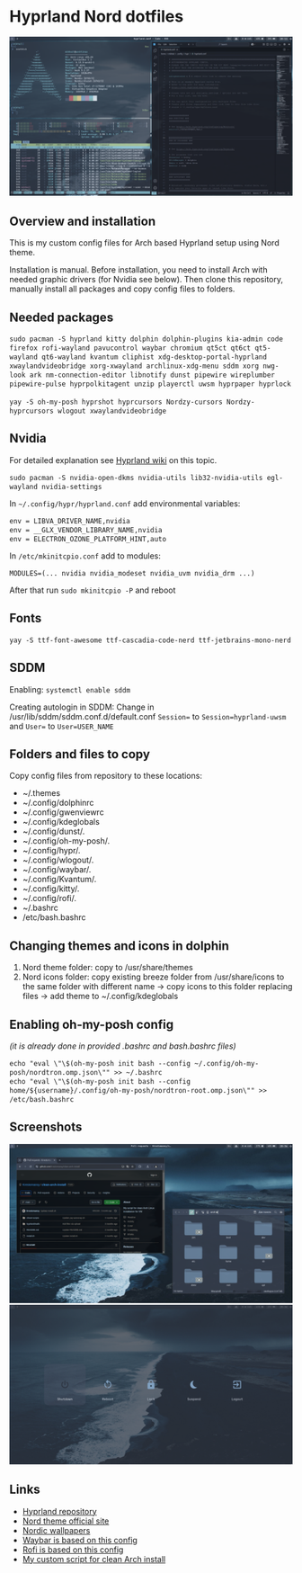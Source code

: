# Hyprland Nord dotfiles
![1.png](screenshots/1.png)

## Overview and installation
This is my custom config files for Arch based Hyprland setup using Nord theme. 

Installation is manual. Before installation, you need to install Arch with needed graphic drivers (for Nvidia see below). Then clone this repository, manually install all packages and copy config files to folders. 

## Needed packages
```
sudo pacman -S hyprland kitty dolphin dolphin-plugins kia-admin code firefox rofi-wayland pavucontrol waybar chromium qt5ct qt6ct qt5-wayland qt6-wayland kvantum cliphist xdg-desktop-portal-hyprland xwaylandvideobridge xorg-xwayland archlinux-xdg-menu sddm xorg nwg-look ark nm-connection-editor libnotify dunst pipewire wireplumber pipewire-pulse hyprpolkitagent unzip playerctl uwsm hyprpaper hyprlock

yay -S oh-my-posh hyprshot hyprcursors Nordzy-cursors Nordzy-hyprcursors wlogout xwaylandvideobridge
```

## Nvidia

For detailed explanation see [Hyprland wiki](https://wiki.hyprland.org/Nvidia/) on this topic.

```
sudo pacman -S nvidia-open-dkms nvidia-utils lib32-nvidia-utils egl-wayland nvidia-settings
```

In `~/.config/hypr/hyprland.conf` add environmental variables:
```
env = LIBVA_DRIVER_NAME,nvidia
env = __GLX_VENDOR_LIBRARY_NAME,nvidia
env = ELECTRON_OZONE_PLATFORM_HINT,auto
```

In `/etc/mkinitcpio.conf` add to modules:
```
MODULES=(... nvidia nvidia_modeset nvidia_uvm nvidia_drm ...)
```

After that run `sudo mkinitcpio -P` and reboot


## Fonts
```
yay -S ttf-font-awesome ttf-cascadia-code-nerd ttf-jetbrains-mono-nerd
```

## SDDM
Enabling:
`systemctl enable sddm`

Creating autologin in SDDM:
Change in /usr/lib/sddm/sddm.conf.d/default.conf `Session=` to `Session=hyprland-uwsm` and `User=` to `User=USER_NAME`


## Folders and files to copy
Copy config files from repository to these locations:
- ~/.themes
- ~/.config/dolphinrc
- ~/.config/gwenviewrc
- ~/.config/kdeglobals
- ~/.config/dunst/.
- ~/.config/oh-my-posh/.
- ~/.config/hypr/.
- ~/.config/wlogout/.
- ~/.config/waybar/.
- ~/.config/Kvantum/.
- ~/.config/kitty/.
- ~/.config/rofi/.
- ~/.bashrc
- /etc/bash.bashrc

## Changing themes and icons in dolphin
1. Nord theme folder: copy to /usr/share/themes
2. Nord icons folder: copy existing breeze folder from /usr/share/icons to the same folder with different name -> сopy icons to this folder replacing files -> add theme to ~/.config/kdeglobals

## Enabling oh-my-posh config 
*(it is already done in provided .bashrc and bash.bashrc files)*
```
echo "eval \"\$(oh-my-posh init bash --config ~/.config/oh-my-posh/nordtron.omp.json\"" >> ~/.bashrc
echo "eval \"\$(oh-my-posh init bash --config home/${username}/.config/oh-my-posh/nordtron-root.omp.json\"" >> /etc/bash.bashrc
```

## Screenshots
![2.png](screenshots/2.png)
![3.png](screenshots/3.png)

## Links

- [Hyprland repository](https://github.com/hyprwm/Hyprland)
- [Nord theme official site](https://www.nordtheme.com/)
- [Nordic wallpapers](https://github.com/linuxdotexe/nordic-wallpapers)
- [Waybar is based on this config](https://github.com/Mjoyufull/old-hyprland-with-waybar-nord)
- [Rofi is based on this config](https://github.com/edr3x/.dotfiles)
- [My custom script for clean Arch install](https://github.com/Krestomansy/clean-arch-install)
